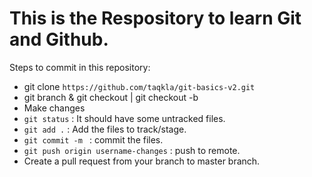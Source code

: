<h1> This is the Respository to learn Git and Github.</h1>

Steps to commit in this repository: 
<br>
<ul>
    <li>
    git clone <code>https://github.com/taqkla/git-basics-v2.git</code> 
    </li>
    <li>
    git branch <username_changes> & git checkout <username_changes> | git checkout -b <username_changes>
    </li>
    <li>
    Make changes 
    </li>
    <li>
    <code>git status</code> : It should have some untracked files. 
    </li>
    <li>
    <code>git add .</code> : Add the files to track/stage. 
    </li>
    <li>
    <code>git commit -m </code> : commit the files. 
    </li>
    <li>
    <code>git push origin username-changes</code> : push to remote. 
    </li>
    <li>
    Create a pull request from your branch to master branch.  
    </li>
</ul>
